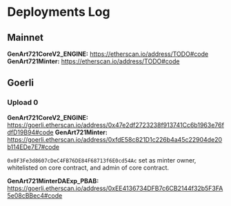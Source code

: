 # Deployments Log

## Mainnet

**GenArt721CoreV2_ENGINE:** https://etherscan.io/address/TODO#code
**GenArt721Minter:** https://etherscan.io/address/TODO#code

## Goerli

### Upload 0

**GenArt721CoreV2_ENGINE:** https://goerli.etherscan.io/address/0x47e2df2723238f913741Cc6b1963e76fdfD19B94#code
**GenArt721Minter:** https://goerli.etherscan.io/address/0xfdE58c821D1c226b4a45c22904de20b114EDe7E7#code

`0x0F3Fe3d8607cDeC4FB76DE84F68713f6E0cd54Ac` set as minter owner, whitelisted on core contract, and admin of core contract.

**GenArt721MinterDAExp_PBAB:** https://goerli.etherscan.io/address/0xEE4136734DFB7c6CB2144f32b5F3FA5e08cBBec4#code
